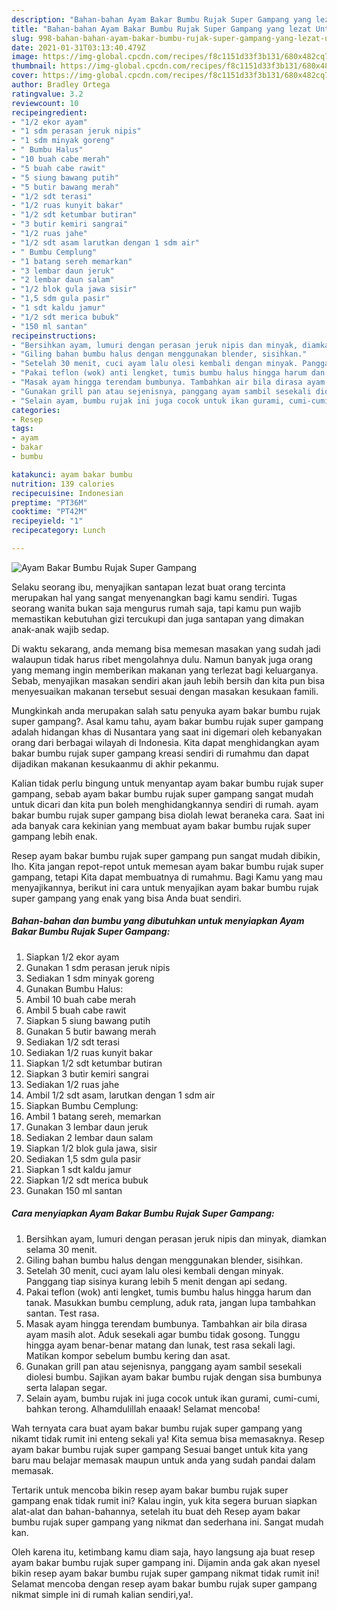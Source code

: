 ```yaml
---
description: "Bahan-bahan Ayam Bakar Bumbu Rujak Super Gampang yang lezat Untuk Jualan"
title: "Bahan-bahan Ayam Bakar Bumbu Rujak Super Gampang yang lezat Untuk Jualan"
slug: 998-bahan-bahan-ayam-bakar-bumbu-rujak-super-gampang-yang-lezat-untuk-jualan
date: 2021-01-31T03:13:40.479Z
image: https://img-global.cpcdn.com/recipes/f8c1151d33f3b131/680x482cq70/ayam-bakar-bumbu-rujak-super-gampang-foto-resep-utama.jpg
thumbnail: https://img-global.cpcdn.com/recipes/f8c1151d33f3b131/680x482cq70/ayam-bakar-bumbu-rujak-super-gampang-foto-resep-utama.jpg
cover: https://img-global.cpcdn.com/recipes/f8c1151d33f3b131/680x482cq70/ayam-bakar-bumbu-rujak-super-gampang-foto-resep-utama.jpg
author: Bradley Ortega
ratingvalue: 3.2
reviewcount: 10
recipeingredient:
- "1/2 ekor ayam"
- "1 sdm perasan jeruk nipis"
- "1 sdm minyak goreng"
- " Bumbu Halus"
- "10 buah cabe merah"
- "5 buah cabe rawit"
- "5 siung bawang putih"
- "5 butir bawang merah"
- "1/2 sdt terasi"
- "1/2 ruas kunyit bakar"
- "1/2 sdt ketumbar butiran"
- "3 butir kemiri sangrai"
- "1/2 ruas jahe"
- "1/2 sdt asam larutkan dengan 1 sdm air"
- " Bumbu Cemplung"
- "1 batang sereh memarkan"
- "3 lembar daun jeruk"
- "2 lembar daun salam"
- "1/2 blok gula jawa sisir"
- "1,5 sdm gula pasir"
- "1 sdt kaldu jamur"
- "1/2 sdt merica bubuk"
- "150 ml santan"
recipeinstructions:
- "Bersihkan ayam, lumuri dengan perasan jeruk nipis dan minyak, diamkan selama 30 menit."
- "Giling bahan bumbu halus dengan menggunakan blender, sisihkan."
- "Setelah 30 menit, cuci ayam lalu olesi kembali dengan minyak. Panggang tiap sisinya kurang lebih 5 menit dengan api sedang."
- "Pakai teflon (wok) anti lengket, tumis bumbu halus hingga harum dan tanak. Masukkan bumbu cemplung, aduk rata, jangan lupa tambahkan santan. Test rasa."
- "Masak ayam hingga terendam bumbunya. Tambahkan air bila dirasa ayam masih alot. Aduk sesekali agar bumbu tidak gosong. Tunggu hingga ayam benar-benar matang dan lunak, test rasa sekali lagi. Matikan kompor sebelum bumbu kering dan asat."
- "Gunakan grill pan atau sejenisnya, panggang ayam sambil sesekali diolesi bumbu. Sajikan ayam bakar bumbu rujak dengan sisa bumbunya serta lalapan segar."
- "Selain ayam, bumbu rujak ini juga cocok untuk ikan gurami, cumi-cumi, bahkan terong. Alhamdulillah enaaak! Selamat mencoba!"
categories:
- Resep
tags:
- ayam
- bakar
- bumbu

katakunci: ayam bakar bumbu 
nutrition: 139 calories
recipecuisine: Indonesian
preptime: "PT36M"
cooktime: "PT42M"
recipeyield: "1"
recipecategory: Lunch

---
```



![Ayam Bakar Bumbu Rujak Super Gampang](https://img-global.cpcdn.com/recipes/f8c1151d33f3b131/680x482cq70/ayam-bakar-bumbu-rujak-super-gampang-foto-resep-utama.jpg)

Selaku seorang ibu, menyajikan santapan lezat buat orang tercinta merupakan hal yang sangat menyenangkan bagi kamu sendiri. Tugas seorang  wanita bukan saja mengurus rumah saja, tapi kamu pun wajib memastikan kebutuhan gizi tercukupi dan juga santapan yang dimakan anak-anak wajib sedap.

Di waktu  sekarang, anda memang bisa memesan masakan yang sudah jadi walaupun tidak harus ribet mengolahnya dulu. Namun banyak juga orang yang memang ingin memberikan makanan yang terlezat bagi keluarganya. Sebab, menyajikan masakan sendiri akan jauh lebih bersih dan kita pun bisa menyesuaikan makanan tersebut sesuai dengan masakan kesukaan famili. 



Mungkinkah anda merupakan salah satu penyuka ayam bakar bumbu rujak super gampang?. Asal kamu tahu, ayam bakar bumbu rujak super gampang adalah hidangan khas di Nusantara yang saat ini digemari oleh kebanyakan orang dari berbagai wilayah di Indonesia. Kita dapat menghidangkan ayam bakar bumbu rujak super gampang kreasi sendiri di rumahmu dan dapat dijadikan makanan kesukaanmu di akhir pekanmu.

Kalian tidak perlu bingung untuk menyantap ayam bakar bumbu rujak super gampang, sebab ayam bakar bumbu rujak super gampang sangat mudah untuk dicari dan kita pun boleh menghidangkannya sendiri di rumah. ayam bakar bumbu rujak super gampang bisa diolah lewat beraneka cara. Saat ini ada banyak cara kekinian yang membuat ayam bakar bumbu rujak super gampang lebih enak.

Resep ayam bakar bumbu rujak super gampang pun sangat mudah dibikin, lho. Kita jangan repot-repot untuk memesan ayam bakar bumbu rujak super gampang, tetapi Kita dapat membuatnya di rumahmu. Bagi Kamu yang mau menyajikannya, berikut ini cara untuk menyajikan ayam bakar bumbu rujak super gampang yang enak yang bisa Anda buat sendiri.

<!--inarticleads1-->

##### Bahan-bahan dan bumbu yang dibutuhkan untuk menyiapkan Ayam Bakar Bumbu Rujak Super Gampang:

1. Siapkan 1/2 ekor ayam
1. Gunakan 1 sdm perasan jeruk nipis
1. Sediakan 1 sdm minyak goreng
1. Gunakan  Bumbu Halus:
1. Ambil 10 buah cabe merah
1. Ambil 5 buah cabe rawit
1. Siapkan 5 siung bawang putih
1. Gunakan 5 butir bawang merah
1. Sediakan 1/2 sdt terasi
1. Sediakan 1/2 ruas kunyit bakar
1. Siapkan 1/2 sdt ketumbar butiran
1. Siapkan 3 butir kemiri sangrai
1. Sediakan 1/2 ruas jahe
1. Ambil 1/2 sdt asam, larutkan dengan 1 sdm air
1. Siapkan  Bumbu Cemplung:
1. Ambil 1 batang sereh, memarkan
1. Gunakan 3 lembar daun jeruk
1. Sediakan 2 lembar daun salam
1. Siapkan 1/2 blok gula jawa, sisir
1. Sediakan 1,5 sdm gula pasir
1. Siapkan 1 sdt kaldu jamur
1. Siapkan 1/2 sdt merica bubuk
1. Gunakan 150 ml santan




<!--inarticleads2-->

##### Cara menyiapkan Ayam Bakar Bumbu Rujak Super Gampang:

1. Bersihkan ayam, lumuri dengan perasan jeruk nipis dan minyak, diamkan selama 30 menit.
1. Giling bahan bumbu halus dengan menggunakan blender, sisihkan.
1. Setelah 30 menit, cuci ayam lalu olesi kembali dengan minyak. Panggang tiap sisinya kurang lebih 5 menit dengan api sedang.
1. Pakai teflon (wok) anti lengket, tumis bumbu halus hingga harum dan tanak. Masukkan bumbu cemplung, aduk rata, jangan lupa tambahkan santan. Test rasa.
1. Masak ayam hingga terendam bumbunya. Tambahkan air bila dirasa ayam masih alot. Aduk sesekali agar bumbu tidak gosong. Tunggu hingga ayam benar-benar matang dan lunak, test rasa sekali lagi. Matikan kompor sebelum bumbu kering dan asat.
1. Gunakan grill pan atau sejenisnya, panggang ayam sambil sesekali diolesi bumbu. Sajikan ayam bakar bumbu rujak dengan sisa bumbunya serta lalapan segar.
1. Selain ayam, bumbu rujak ini juga cocok untuk ikan gurami, cumi-cumi, bahkan terong. Alhamdulillah enaaak! Selamat mencoba!




Wah ternyata cara buat ayam bakar bumbu rujak super gampang yang nikamt tidak rumit ini enteng sekali ya! Kita semua bisa memasaknya. Resep ayam bakar bumbu rujak super gampang Sesuai banget untuk kita yang baru mau belajar memasak maupun untuk anda yang sudah pandai dalam memasak.

Tertarik untuk mencoba bikin resep ayam bakar bumbu rujak super gampang enak tidak rumit ini? Kalau ingin, yuk kita segera buruan siapkan alat-alat dan bahan-bahannya, setelah itu buat deh Resep ayam bakar bumbu rujak super gampang yang nikmat dan sederhana ini. Sangat mudah kan. 

Oleh karena itu, ketimbang kamu diam saja, hayo langsung aja buat resep ayam bakar bumbu rujak super gampang ini. Dijamin anda gak akan nyesel bikin resep ayam bakar bumbu rujak super gampang nikmat tidak rumit ini! Selamat mencoba dengan resep ayam bakar bumbu rujak super gampang nikmat simple ini di rumah kalian sendiri,ya!.

